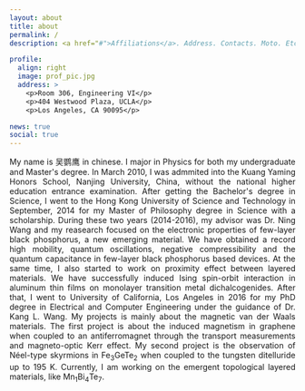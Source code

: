 ```yaml
---
layout: about
title: about
permalink: /
description: <a href="#">Affiliations</a>. Address. Contacts. Moto. Etc.

profile:
  align: right
  image: prof_pic.jpg
  address: >
    <p>Room 306, Engineering VI</p>
    <p>404 Westwood Plaza, UCLA</p>
    <p>Los Angeles, CA 90095</p>

news: true
social: true
---
```



<p style="text-align: justify;">
My name is 吴鹦鹰 in chinese. I major in Physics for both my undergraduate and Master's degree. In March 2010, I was admmited into the Kuang Yaming Honors School, Nanjing University, China, without the national higher education entrance examination. After getting the Bachelor's degree in Science, I went to the Hong Kong University of Science and Technology in September, 2014 for my Master of Philosophy degree in Science with a scholarship. During these two years (2014-2016), my advisor was Dr. Ning Wang and my reasearch focused on the electronic properties of few-layer black phosphorus, a new emerging material. We have obtained a record high mobility, quantum oscillations, negative compressibility and the quantum capacitance in few-layer black phosphorus based devices. At the same time, I also started to work on proximity effect between layered materials. We have successfully induced Ising spin-orbit interaction in aluminum thin films on monolayer transition metal dichalcogenides. After that, I went to University of California, Los Angeles in 2016 for my PhD degree in Electrical and Computer Engineering under the guidance of Dr. Kang L. Wang. My projects is mainly about the magnetic van der Waals materials. The first project is about the induced magnetism in graphene when coupled to an antiferromagnet through the transport measurements and magneto-optic Kerr effect. My second project is the observation of Néel-type skyrmions in Fe<sub>3</sub>GeTe<sub>2</sub> when coupled to the tungsten ditelluride up to 195 K. Currently, I am working on the emergent topological layered materials, like Mn<sub>1</sub>Bi<sub>4</sub>Te<sub>7</sub>.     
</p>  
